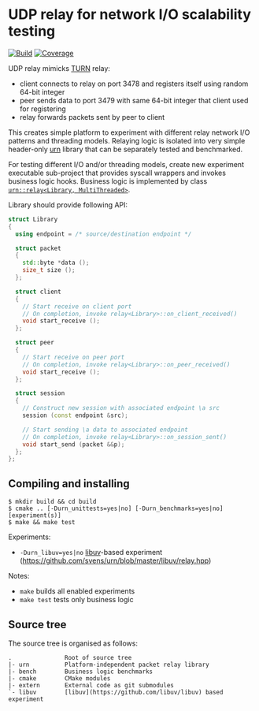 # UDP relay for network I/O scalability testing

[![Build](https://github.com/svens/urn/workflows/Build/badge.svg)](https://github.com/svens/urn/actions?query=workflow:Build)
[![Coverage](https://coveralls.io/repos/github/svens/urn/badge.svg)](https://coveralls.io/github/svens/urn)

UDP relay mimicks [TURN](https://tools.ietf.org/html/rfc5766) relay:
* client connects to relay on port 3478 and registers itself using random
  64-bit integer
* peer sends data to port 3479 with same 64-bit integer that client used for
  registering
* relay forwards packets sent by peer to client

This creates simple platform to experiment with different relay network I/O
patterns and threading models. Relaying logic is isolated into very simple
header-only [urn]( https://github.com/svens/urn/blob/master/urn/relay.hpp)
library that can be separately tested and benchmarked.

For testing different I/O and/or threading models, create new experiment
executable sub-project that provides syscall wrappers and invokes business
logic hooks. Business logic is implemented by class [`urn::relay<Library,
MultiThreaded>`](https://github.com/svens/urn/blob/92a415c59cb221159f134a3629ee90664ef5fa2e/urn/relay.hpp#L19).

Library should provide following API:
```cpp
struct Library
{
  using endpoint = /* source/destination endpoint */

  struct packet
  {
    std::byte *data ();
    size_t size ();
  };

  struct client
  {
    // Start receive on client port
    // On completion, invoke relay<Library>::on_client_received()
    void start_receive ();
  };

  struct peer
  {
    // Start receive on peer port
    // On completion, invoke relay<Library>::on_peer_received()
    void start_receive ();
  };

  struct session
  {
    // Construct new session with associated endpoint \a src
    session (const endpoint &src);

    // Start sending \a data to associated endpoint
    // On completion, invoke relay<Library>::on_session_sent()
    void start_send (packet &&p);
  };
};
```


## Compiling and installing

    $ mkdir build && cd build
    $ cmake .. [-Durn_unittests=yes|no] [-Durn_benchmarks=yes|no] [experiment(s)]
    $ make && make test

Experiments:
* `-Durn_libuv=yes|no`
  [libuv](https://github.com/libuv/libuv)-based experiment
  (https://github.com/svens/urn/blob/master/libuv/relay.hpp)

Notes:
* `make` builds all enabled experiments
* `make test` tests only business logic


## Source tree

The source tree is organised as follows:

    .               Root of source tree
    |- urn          Platform-independent packet relay library
    |- bench        Business logic benchmarks
    |- cmake        CMake modules
    |- extern       External code as git submodules
    `- libuv        [libuv](https://github.com/libuv/libuv) based experiment
